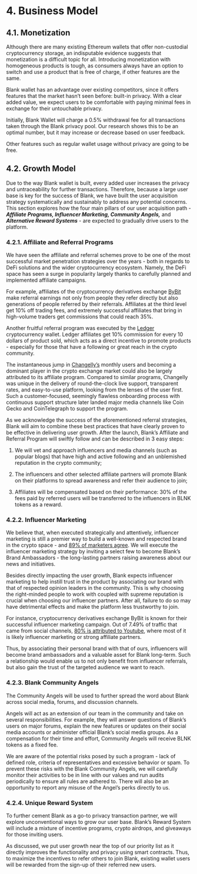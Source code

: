 # 4. Business Model

## 4.1. Monetization

Although there are many existing Ethereum wallets that offer non-custodial cryptocurrency storage, an indisputable evidence suggests that monetization is a difficult topic for all. Introducing monetization with homogeneous products is tough, as consumers always have an option to switch and use a product that is free of charge, if other features are the same.

Blank wallet has an advantage over existing competitors, since it offers features that the market hasn’t seen before: built-in privacy. With a clear added value, we expect users to be comfortable with paying minimal fees in exchange for their untouchable privacy.

Initially, Blank Wallet will charge a 0.5% withdrawal fee for all transactions taken through the Blank privacy pool. Our research shows this to be an optimal number, but it may increase or decrease based on user feedback.

Other features such as regular wallet usage without privacy are going to be free.

## 4.2. Growth Model

Due to the way Blank wallet is built, every added user increases the privacy and untraceability for further transactions. Therefore, because a large user base is key for the success of Blank, we have built the user acquisition strategy systematically and sustainably to address any potential concerns. This section explores how the four main pillars of our user acquisition path - **_Affiliate Programs, Influencer Marketing, Community Angels,_** and **_Alternative Reward Systems_** -  are expected to gradually drive users to the platform.

### 4.2.1. Affiliate and Referral Programs

We have seen the affiliate and referral schemes prove to be one of the most successful market penetration strategies over the years - both in regards to DeFi solutions and the wider cryptocurrency ecosystem. Namely, the DeFi space has seen a surge in popularity largely thanks to carefully planned and implemented affiliate campaigns. 

For example, affiliates of the cryptocurrency derivatives exchange [ByBit](https://medium.com/bybit-ambassadors/guide-about-how-to-use-and-join-the-referance-and-affiliate-program-582b0b88d388) make referral earnings not only from people they refer directly but also generations of people referred by their referrals. Affiliates at the third level get 10% off trading fees, and extremely successful affiliates that bring in high-volume traders get commissions that could reach 35%.

Another fruitful referral program was executed by the [Ledger](https://www.ledger.com/partners) cryptocurrency wallet. Ledger affiliates get 10% commission for every 10 dollars of product sold, which acts as a direct incentive to promote products - especially for those that have a following or great reach in the crypto community.

The instantaneous jump in [Changelly’s](https://changelly.com/blog/changelly-affiliate-program-link/) monthly users and becoming a dominant player in the crypto exchange market could also be largely attributed to its affiliate program. Compared to similar programs, Changelly was unique in the delivery of round-the-clock live support, transparent rates, and easy-to-use platform, looking from the lenses of the user first. Such a customer-focused, seemingly flawless onboarding process with continuous support structure later landed major media channels like Coin Gecko and CoinTelegraph to support the program.

As we acknowledge the success of the aforementioned referral strategies, Blank will aim to combine these best practices that have clearly proven to be effective in delivering user growth. After the launch, Blank’s Affiliate and Referral Program will swiftly follow and can be described in 3 easy steps:

1.   We will vet and approach influencers and media channels (such as popular blogs) that have high and active following and an unblemished reputation in the crypto community;
    
2.   The influencers and other selected affiliate partners will promote Blank on their platforms to spread awareness and refer their audience to join;
   
3.   Affiliates will be compensated based on their performance: 30% of the fees paid by referred users will be transferred to the influencers in BLNK tokens as a reward.

### 4.2.2. Influencer Marketing

We believe that, when executed strategically and attentively, influencer marketing is still a premier way to build a well-known and respected brand in the crypto space - and [89% of marketers agree](https://www.smartinsights.com/online-pr/influencer-marketing-effectiveness/). We will execute the influencer marketing strategy by inviting a select few to become Blank’s Brand Ambassadors - the long-lasting partners raising awareness about our news and initiatives.

Besides directly impacting the user growth, Blank expects influencer marketing to help instill trust in the product by associating our brand with that of respected opinion leaders in the community. This is why choosing the right-minded people to work with coupled with supreme reputation is crucial when choosing our influencer partners. After all, failure to do so may have detrimental effects and make the platform less trustworthy to join.

For instance, cryptocurrency derivatives exchange ByBit is known for their successful influencer marketing campaign. Out of 7.49% of traffic that came from social channels, [80% is attributed to Youtube](https://www.similarweb.com/website/bybit.com/#overview), where most of it is likely influencer marketing or strong affiliate partners. 

Thus, by associating their personal brand with that of ours, influencers will become brand ambassadors and a valuable asset for Blank long-term. Such a relationship would enable us to not only benefit from influencer referrals, but also gain the trust of the targeted audience we want to reach.

### 4.2.3. Blank Community Angels

The Community Angels will be used to further spread the word about Blank across social media, forums, and discussion channels. 

Angels will act as an extension of our team in the community and take on several responsibilities. For example, they will answer questions of Blank’s users on major forums, explain the new features or updates on their social media accounts or administer official Blank’s social media groups. As a compensation for their time and effort, Community Angels will receive BLNK tokens as a fixed fee. 

We are aware of the potential risks posed by such a program - lack of defined role, criteria of representatives and excessive behavior or spam. To prevent these risks with the Blank Community Angels, we will carefully monitor their activities to be in line with our values and run audits periodically to ensure all rules are adhered to. There will also be an opportunity to report any misuse of the Angel’s perks directly to us.

### 4.2.4. Unique Reward System

To further cement Blank as a go-to privacy transaction partner, we will explore unconventional ways to grow our user base. Blank’s Reward System will include a mixture of incentive programs, crypto airdrops, and giveaways for those inviting users. 

As discussed, we put user growth near the top of our priority list as it directly improves the functionality and privacy using smart contracts. Thus, to maximize the incentives to refer others to join Blank, existing wallet users will be rewarded from the sign-up of their referred new users. 